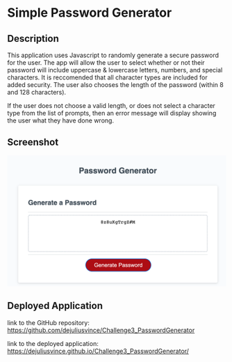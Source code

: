 # Simple Password Generator

## Description

This application uses Javascript to randomly generate a secure password for the user. The app will allow the user to select whether or not their password will include uppercase & lowercase letters, numbers, and special characters. It is reccomended that all character types are included for added security. The user also chooses the length of the password (within 8 and 128 characters).

If the user does not choose a valid length, or does not select a character type from the list of prompts, then an error message will display showing the user what they have done wrong. 

## Screenshot 

![The screenshot shows a password generated by the application.](./password_generator_screenshot.png)

## Deployed Application

link to the GitHub repository: https://github.com/dejuliusvince/Challenge3_PasswordGenerator

link to the deployed application: https://dejuliusvince.github.io/Challenge3_PasswordGenerator/
